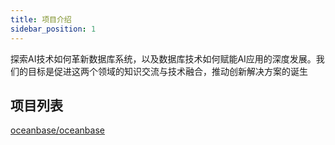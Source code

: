```yaml
---
title: 项目介绍
sidebar_position: 1
---
```


探索AI技术如何革新数据库系统，以及数据库技术如何赋能AI应用的深度发展。我们的目标是促进这两个领域的知识交流与技术融合，推动创新解决方案的诞生

## 项目列表
[oceanbase/oceanbase](https://github.com/oceanbase/oceanbase)